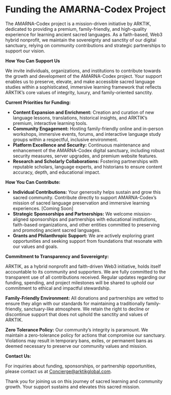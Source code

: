 # Funding the AMARNA-Codex Project

The AMARNA-Codex project is a mission-driven initiative by ARKTIK, dedicated to providing a premium, family-friendly, and high-quality experience for learning ancient sacred languages. As a faith-based, Web3 hybrid nonprofit, we maintain the sovereignty and sanctity of our digital sanctuary, relying on community contributions and strategic partnerships to support our vision.

**How You Can Support Us**

We invite individuals, organizations, and institutions to contribute towards the growth and development of the AMARNA-Codex project. Your support enables us to preserve, elevate, and make accessible sacred language studies within a sophisticated, immersive learning framework that reflects ARKTIK’s core values of integrity, luxury, and family-oriented sanctity.

**Current Priorities for Funding:**

* **Content Expansion and Enrichment:** Creation and curation of new language lessons, translations, historical insights, and ARKTIK’s premium, interactive learning tools.
* **Community Engagement:** Hosting family-friendly online and in-person workshops, immersive events, forums, and interactive language study groups within a respectful, inclusive environment.
* **Platform Excellence and Security:** Continuous maintenance and enhancement of the AMARNA-Codex digital sanctuary, including robust security measures, server upgrades, and premium website features.
* **Research and Scholarly Collaborations:** Fostering partnerships with reputable scholars, language experts, and historians to ensure content accuracy, depth, and educational impact.

**How You Can Contribute:**

* **Individual Contributions:** Your generosity helps sustain and grow this sacred community. Contribute directly to support AMARNA-Codex’s mission of sacred language preservation and immersive learning experiences.  [Coming Soon]
* **Strategic Sponsorships and Partnerships:** We welcome mission-aligned sponsorships and partnerships with educational institutions, faith-based organizations, and other entities committed to preserving and promoting ancient sacred languages.
* **Grants and Philanthropic Support:** We are actively exploring grant opportunities and seeking support from foundations that resonate with our values and goals.


**Commitment to Transparency and Sovereignty:**

ARKTIK, as a hybrid nonprofit and faith-driven Web3 initiative, holds itself accountable to its community and supporters. We are fully committed to the transparent use of all contributions received. Regular updates regarding our funding, spending, and project milestones will be shared to uphold our commitment to ethical and impactful stewardship.

**Family-Friendly Environment:** All donations and partnerships are vetted to ensure they align with our standards for maintaining a traditionally family-friendly, sanctuary-like atmosphere. We retain the right to decline or discontinue support that does not uphold the sanctity and values of ARKTIK.

**Zero Tolerance Policy:** Our community’s integrity is paramount. We maintain a zero-tolerance policy for actions that compromise our sanctuary. Violations may result in temporary bans, exiles, or permanent bans as deemed necessary to preserve our community values and mission.

**Contact Us:**

For inquiries about funding, sponsorships, or partnership opportunities, please contact us at Concierge@arktikglobal.com.

Thank you for joining us on this journey of sacred learning and community growth. Your support sustains and elevates this sacred mission.
